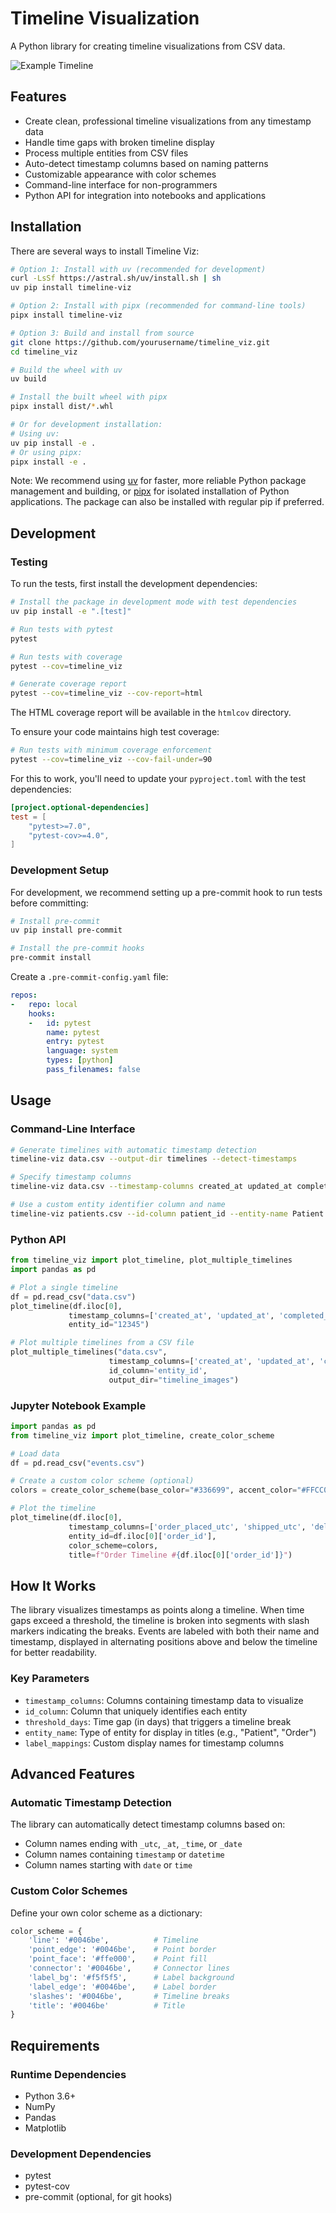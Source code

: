 # Timeline Visualization

A Python library for creating timeline visualizations from CSV data.

![Example Timeline](images/timeline1.png)

## Features

- Create clean, professional timeline visualizations from any timestamp data
- Handle time gaps with broken timeline display
- Process multiple entities from CSV files
- Auto-detect timestamp columns based on naming patterns
- Customizable appearance with color schemes
- Command-line interface for non-programmers
- Python API for integration into notebooks and applications

## Installation

There are several ways to install Timeline Viz:

```bash
# Option 1: Install with uv (recommended for development)
curl -LsSf https://astral.sh/uv/install.sh | sh
uv pip install timeline-viz

# Option 2: Install with pipx (recommended for command-line tools)
pipx install timeline-viz

# Option 3: Build and install from source
git clone https://github.com/yourusername/timeline_viz.git
cd timeline_viz

# Build the wheel with uv
uv build

# Install the built wheel with pipx
pipx install dist/*.whl

# Or for development installation:
# Using uv:
uv pip install -e .
# Or using pipx:
pipx install -e .
```

Note: We recommend using [uv](https://github.com/astral/uv) for faster, more reliable Python package management and building, or [pipx](https://pypa.github.io/pipx/) for isolated installation of Python applications. The package can also be installed with regular pip if preferred.

## Development

### Testing

To run the tests, first install the development dependencies:

```bash
# Install the package in development mode with test dependencies
uv pip install -e ".[test]"

# Run tests with pytest
pytest

# Run tests with coverage
pytest --cov=timeline_viz

# Generate coverage report
pytest --cov=timeline_viz --cov-report=html
```

The HTML coverage report will be available in the `htmlcov` directory.

To ensure your code maintains high test coverage:

```bash
# Run tests with minimum coverage enforcement
pytest --cov=timeline_viz --cov-fail-under=90
```

For this to work, you'll need to update your `pyproject.toml` with the test dependencies:

```toml
[project.optional-dependencies]
test = [
    "pytest>=7.0",
    "pytest-cov>=4.0",
]
```

### Development Setup

For development, we recommend setting up a pre-commit hook to run tests before committing:

```bash
# Install pre-commit
uv pip install pre-commit

# Install the pre-commit hooks
pre-commit install
```

Create a `.pre-commit-config.yaml` file:

```yaml
repos:
-   repo: local
    hooks:
    -   id: pytest
        name: pytest
        entry: pytest
        language: system
        types: [python]
        pass_filenames: false
```

## Usage

### Command-Line Interface

```bash
# Generate timelines with automatic timestamp detection
timeline-viz data.csv --output-dir timelines --detect-timestamps

# Specify timestamp columns
timeline-viz data.csv --timestamp-columns created_at updated_at completed_at

# Use a custom entity identifier column and name
timeline-viz patients.csv --id-column patient_id --entity-name Patient
```

### Python API

```python
from timeline_viz import plot_timeline, plot_multiple_timelines
import pandas as pd

# Plot a single timeline
df = pd.read_csv("data.csv")
plot_timeline(df.iloc[0], 
             timestamp_columns=['created_at', 'updated_at', 'completed_at'],
             entity_id="12345")

# Plot multiple timelines from a CSV file
plot_multiple_timelines("data.csv",
                      timestamp_columns=['created_at', 'updated_at', 'completed_at'],
                      id_column='entity_id',
                      output_dir="timeline_images")
```

### Jupyter Notebook Example

```python
import pandas as pd
from timeline_viz import plot_timeline, create_color_scheme

# Load data
df = pd.read_csv("events.csv")

# Create a custom color scheme (optional)
colors = create_color_scheme(base_color="#336699", accent_color="#FFCC00")

# Plot the timeline
plot_timeline(df.iloc[0], 
             timestamp_columns=['order_placed_utc', 'shipped_utc', 'delivered_utc'],
             entity_id=df.iloc[0]['order_id'],
             color_scheme=colors,
             title=f"Order Timeline #{df.iloc[0]['order_id']}")
```

## How It Works

The library visualizes timestamps as points along a timeline. When time gaps exceed a threshold, the timeline is broken into segments with slash markers indicating the breaks. Events are labeled with both their name and timestamp, displayed in alternating positions above and below the timeline for better readability.

### Key Parameters

- `timestamp_columns`: Columns containing timestamp data to visualize
- `id_column`: Column that uniquely identifies each entity
- `threshold_days`: Time gap (in days) that triggers a timeline break
- `entity_name`: Type of entity for display in titles (e.g., "Patient", "Order")
- `label_mappings`: Custom display names for timestamp columns

## Advanced Features

### Automatic Timestamp Detection

The library can automatically detect timestamp columns based on:

- Column names ending with `_utc`, `_at`, `_time`, or `_date`
- Column names containing `timestamp` or `datetime`
- Column names starting with `date` or `time`

### Custom Color Schemes

Define your own color scheme as a dictionary:

```python
color_scheme = {
    'line': '#0046be',          # Timeline
    'point_edge': '#0046be',    # Point border
    'point_face': '#ffe000',    # Point fill
    'connector': '#0046be',     # Connector lines
    'label_bg': '#f5f5f5',      # Label background
    'label_edge': '#0046be',    # Label border
    'slashes': '#0046be',       # Timeline breaks
    'title': '#0046be'          # Title
}
```

## Requirements

### Runtime Dependencies
- Python 3.6+
- NumPy
- Pandas
- Matplotlib

### Development Dependencies
- pytest
- pytest-cov
- pre-commit (optional, for git hooks)
